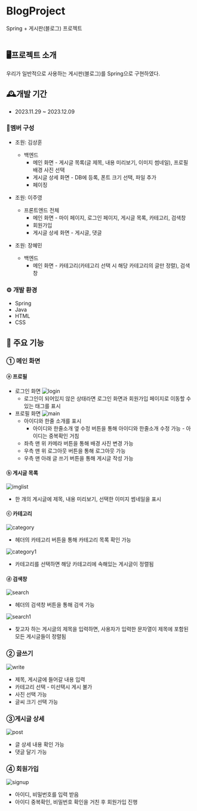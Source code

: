 # BlogProject
Spring + 게시판(블로그) 프로젝트
<br>
<br>

## 🖥프로젝트 소개
우리가 일반적으로 사용하는 게시판(블로그)를 Spring으로 구현하였다.


## 🕰개발 기간
- 2023.11.29 ~ 2023.12.09


### 👤멤버 구성
- 조원: 김상훈
  - 백엔드
    - 메인 화면 - 게시글 목록(글 제목, 내용 미리보기, 이미지 썸네일), 프로필 배경 사진 선택
    - 게시글 상세 화면 - DB에 등록, 폰트 크기 선택, 파일 추가 
    - 페이징
  
    
- 조원: 이주영
  - 프론트엔드 전체
    - 메인 화면 - 마이 페이지, 로그인 페이지, 게시글 목록, 카테고리, 검색창
    - 회원가입
    - 게시글 상세 화면 - 게시글, 댓글

    
- 조원: 장혜민
  - 백엔드
    - 메인 화면 - 카테고리(카테고리 선택 시 해당 카테고리의 글만 정렬), 검색창
 

### ⚙ 개발 환경
- Spring
- Java
- HTML
- CSS
   

## 📌 주요 기능
### ① 메인 화면
#### ⓐ 프로필
  - 로그인 화면
    ![login](https://github.com/JooYeong-Lee/BlogProject/assets/100755494/badfd0ef-e517-42e2-ac24-29a02d332f34)
    - 로그인이 되어있지 않은 상태라면 로그인 화면과 회원가입 페이지로 이동할 수 있는 태그를 표시
  - 프로필 화면
    ![main](https://github.com/JooYeong-Lee/BlogProject/assets/100755494/84c41d4c-b110-4638-bd22-69f63e807361)
    - 아이디와 한줄 소개를 표시
      - 아이디와 한줄소개 옆 수정 버튼을 통해 아이디와 한줄소개 수정 가능 - 아이디는 중복확인 거침
    - 좌측 맨 위 카메라 버튼을 통해 배경 사진 변경 가능
    - 우측 맨 위 로그아웃 버튼을 통해 로그아웃 가능
    - 우측 맨 아래 글 쓰기 버튼을 통해 게시글 작성 가능
      
#### ⓑ 게시글 목록
  ![imglist](https://github.com/JooYeong-Lee/BlogProject/assets/100755494/2bdcd192-7682-4913-9487-51f5cbbc575f)
  - 한 개의 게시글에 제목, 내용 미리보기, 선택한 이미지 썸네일을 표시
    
#### ⓒ 카테고리
  ![category](https://github.com/JooYeong-Lee/BlogProject/assets/100755494/7a603f86-1b2a-4480-a63e-d2cb36581782)
  - 헤더의 카테고리 버튼을 통해 카테고리 목록 확인 가능

    
  ![category1](https://github.com/JooYeong-Lee/BlogProject/assets/100755494/774cda3d-25c9-4512-90ec-73e7ba815ef9)
  - 카테고리를 선택하면 해당 카테고리에 속해있는 게시글이 정렬됨
    
#### ⓓ 검색창
  ![search](https://github.com/JooYeong-Lee/BlogProject/assets/100755494/9b34bbcd-5794-4f77-b983-ea43229a8ad8)
  - 헤더의 검색창 버튼을 통해 검색 가능


  ![search1](https://github.com/JooYeong-Lee/BlogProject/assets/100755494/a341432b-4b91-477b-81f6-7a7a6f86cb67)
  - 찾고자 하는 게시글의 제목을 입력하면, 사용자가 입력한 문자열이 제목에 포함된 모든 게시글들이 정렬됨
     
    
### ② 글쓰기
  ![write](https://github.com/JooYeong-Lee/BlogProject/assets/100755494/1bc23f30-a6a9-4f4f-8869-abe347e0f3f3)
  - 제목, 게시글에 들어갈 내용 입력
  - 카테고리 선택 - 미선택시 게시 불가
  - 사진 선택 가능
  - 글씨 크기 선택 가능


### ③게시글 상세
  ![post](https://github.com/JooYeong-Lee/BlogProject/assets/100755494/069bfc03-fc3f-4569-a675-6fc783eebb45)
  - 글 상세 내용 확인 가능
  - 댓글 달기 가능


### ④ 회원가입
  ![signup](https://github.com/JooYeong-Lee/BlogProject/assets/100755494/f467c4f5-b367-497c-bb8f-1d1d1b81f4c7)
  - 아이디, 비밀번호를 입력 받음
  - 아이디 중복확인, 비밀번호 확인을 거친 후 회원가입 진행
